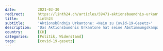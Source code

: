 ```yaml
---
date:          2021-03-30
redirect:      https://linth24.ch/articles/59471-aktionsbuendnis-urkantone-nein-zu-covid-19-gesetz
title:         linth24
subtitle:      'Aktionsbündnis Urkantone: «Nein zu Covid-19-Gesetz»'
description:   'Das Aktionsbündnis Urkantone hat seine Abstimmungskampagne zum Covid-19-Gesetz gestartet. Die Kernbotschaft: «Schluss mit dem Corona-Notrecht – Nein zum Covid-19-Gesetz!»'
country:       [CH]
categories:    [Politik, Widerstand]
tags:          [covid-19-gesetz]
---
```

